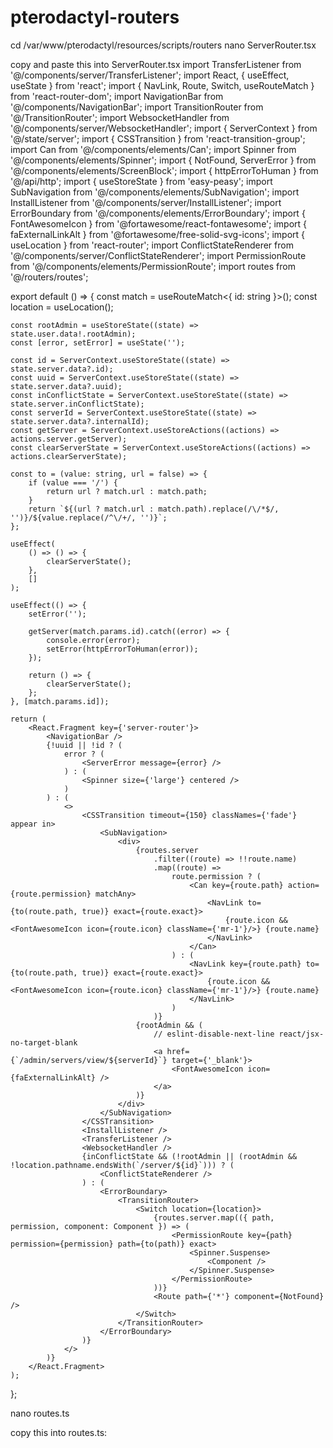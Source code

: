 # pterodactyl-routers

cd /var/www/pterodactyl/resources/scripts/routers
nano ServerRouter.tsx

copy and paste this into ServerRouter.tsx
import TransferListener from '@/components/server/TransferListener';
import React, { useEffect, useState } from 'react';
import { NavLink, Route, Switch, useRouteMatch } from 'react-router-dom';
import NavigationBar from '@/components/NavigationBar';
import TransitionRouter from '@/TransitionRouter';
import WebsocketHandler from '@/components/server/WebsocketHandler';
import { ServerContext } from '@/state/server';
import { CSSTransition } from 'react-transition-group';
import Can from '@/components/elements/Can';
import Spinner from '@/components/elements/Spinner';
import { NotFound, ServerError } from '@/components/elements/ScreenBlock';
import { httpErrorToHuman } from '@/api/http';
import { useStoreState } from 'easy-peasy';
import SubNavigation from '@/components/elements/SubNavigation';
import InstallListener from '@/components/server/InstallListener';
import ErrorBoundary from '@/components/elements/ErrorBoundary';
import { FontAwesomeIcon } from '@fortawesome/react-fontawesome';
import { faExternalLinkAlt } from '@fortawesome/free-solid-svg-icons';
import { useLocation } from 'react-router';
import ConflictStateRenderer from '@/components/server/ConflictStateRenderer';
import PermissionRoute from '@/components/elements/PermissionRoute';
import routes from '@/routers/routes';

export default () => {
    const match = useRouteMatch<{ id: string }>();
    const location = useLocation();

    const rootAdmin = useStoreState((state) => state.user.data!.rootAdmin);
    const [error, setError] = useState('');

    const id = ServerContext.useStoreState((state) => state.server.data?.id);
    const uuid = ServerContext.useStoreState((state) => state.server.data?.uuid);
    const inConflictState = ServerContext.useStoreState((state) => state.server.inConflictState);
    const serverId = ServerContext.useStoreState((state) => state.server.data?.internalId);
    const getServer = ServerContext.useStoreActions((actions) => actions.server.getServer);
    const clearServerState = ServerContext.useStoreActions((actions) => actions.clearServerState);

    const to = (value: string, url = false) => {
        if (value === '/') {
            return url ? match.url : match.path;
        }
        return `${(url ? match.url : match.path).replace(/\/*$/, '')}/${value.replace(/^\/+/, '')}`;
    };

    useEffect(
        () => () => {
            clearServerState();
        },
        []
    );

    useEffect(() => {
        setError('');

        getServer(match.params.id).catch((error) => {
            console.error(error);
            setError(httpErrorToHuman(error));
        });

        return () => {
            clearServerState();
        };
    }, [match.params.id]);

    return (
        <React.Fragment key={'server-router'}>
            <NavigationBar />
            {!uuid || !id ? (
                error ? (
                    <ServerError message={error} />
                ) : (
                    <Spinner size={'large'} centered />
                )
            ) : (
                <>
                    <CSSTransition timeout={150} classNames={'fade'} appear in>
                        <SubNavigation>
                            <div>
                                {routes.server
                                    .filter((route) => !!route.name)
                                    .map((route) =>
                                        route.permission ? (
                                            <Can key={route.path} action={route.permission} matchAny>
                                                <NavLink to={to(route.path, true)} exact={route.exact}>
                                                    {route.icon && <FontAwesomeIcon icon={route.icon} className={'mr-1'}/>} {route.name}
                                                </NavLink>
                                            </Can>
                                        ) : (
                                            <NavLink key={route.path} to={to(route.path, true)} exact={route.exact}>
                                                {route.icon && <FontAwesomeIcon icon={route.icon} className={'mr-1'}/>} {route.name}
                                            </NavLink>
                                        )
                                    )}
                                {rootAdmin && (
                                    // eslint-disable-next-line react/jsx-no-target-blank
                                    <a href={`/admin/servers/view/${serverId}`} target={'_blank'}>
                                        <FontAwesomeIcon icon={faExternalLinkAlt} />
                                    </a>
                                )}
                            </div>
                        </SubNavigation>
                    </CSSTransition>
                    <InstallListener />
                    <TransferListener />
                    <WebsocketHandler />
                    {inConflictState && (!rootAdmin || (rootAdmin && !location.pathname.endsWith(`/server/${id}`))) ? (
                        <ConflictStateRenderer />
                    ) : (
                        <ErrorBoundary>
                            <TransitionRouter>
                                <Switch location={location}>
                                    {routes.server.map(({ path, permission, component: Component }) => (
                                        <PermissionRoute key={path} permission={permission} path={to(path)} exact>
                                            <Spinner.Suspense>
                                                <Component />
                                            </Spinner.Suspense>
                                        </PermissionRoute>
                                    ))}
                                    <Route path={'*'} component={NotFound} />
                                </Switch>
                            </TransitionRouter>
                        </ErrorBoundary>
                    )}
                </>
            )}
        </React.Fragment>
    );
};

nano routes.ts

copy this into routes.ts:

